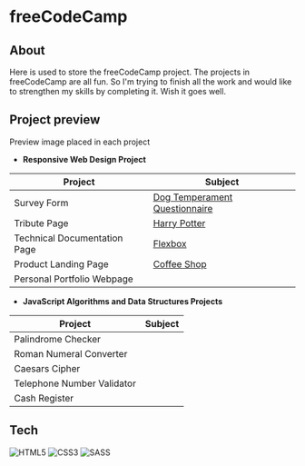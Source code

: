# freeCodeCamp

## About

Here is used to store the freeCodeCamp project. The projects in freeCodeCamp are all fun. So I'm trying to finish all the work and would like to strengthen my skills by completing it. Wish it goes well.

## Project preview

Preview image placed in each project

- **Responsive Web Design Project**

| Project                      | Subject                                                                  |
| ---------------------------- | ------------------------------------------------------------------------ |
| Survey Form                  | [Dog Temperament Questionnaire](https://noelle-kh.github.io/freeCodeCamp/survey-form/index.html) |
| Tribute Page                 | [Harry Potter](https://noelle-kh.github.io/freeCodeCamp/tribute-page/index.html)                  |
| Technical Documentation Page | [Flexbox](https://noelle-kh.github.io/freeCodeCamp/technical-documentation/index.html)          |
| Product Landing Page         | [Coffee Shop](https://noelle-kh.github.io/freeCodeCamp/product-landing-page/index.html)                                                                  |
| Personal Portfolio Webpage   |                                                                          |

- **JavaScript Algorithms and Data Structures Projects**

| Project                    | Subject |
| -------------------------- | ------- |
| Palindrome Checker         |         |
| Roman Numeral Converter    |         |
| Caesars Cipher             |         |
| Telephone Number Validator |         |
| Cash Register              |         |

## Tech

![HTML5](https://img.shields.io/badge/html5-%23E34F26.svg?style=for-the-badge&logo=html5&logoColor=white)
![CSS3](https://img.shields.io/badge/css3-%231572B6.svg?style=for-the-badge&logo=css3&logoColor=white)
![SASS](https://img.shields.io/badge/SASS-hotpink.svg?style=for-the-badge&logo=SASS&logoColor=white)